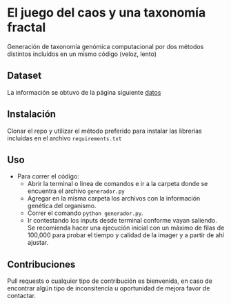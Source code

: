 # El juego del caos y una taxonomía fractal

Generación de taxonomía genómica computacional por dos métodos distintos incluídos en un mismo código (veloz, lento)

## Dataset

La información se obtuvo de la página siguiente [datos](https://ftp.ncbi.nlm.nih.gov/genomes/genbank/)

## Instalación

Clonar el repo y utilizar el método preferido para instalar las librerías incluidas en el archivo `requirements.txt`

## Uso

* Para correr el código:
  * Abrir la terminal o linea de comandos e ir a la carpeta donde se encuentra el archivo `generador.py`
  * Agregar en la misma carpeta los archivos con la información genética del organismo.
  * Correr el comando `python generador.py`.
  * Ir contestando los inputs desde terminal conforme vayan saliendo. Se recomienda hacer una ejecución inicial con un máximo de filas de 100,000 para probar el tiempo y calidad de la imager y a partir de ahí ajustar.

## Contribuciones
Pull requests o cualquier tipo de contribución es bienvenida, en caso de encontrar algún tipo de inconsitencia u oportunidad de mejora favor de contactar.
